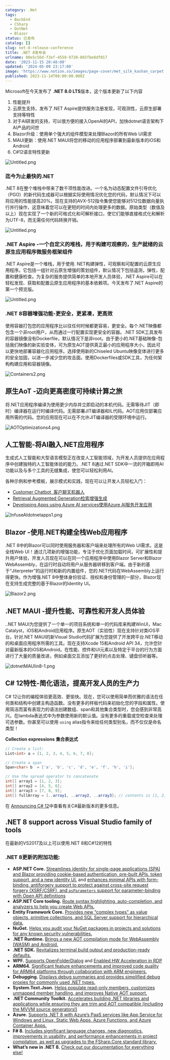 ```yaml
---
category: .Net
tags:
  - BackEnd
  - CSharp
  - DotNet
  - Blazor
status: 已发布
catalog: []
slug: net-8-release-conference
title: .NET 8发布会
urlname: 80e5c56d-f3ef-4559-9720-865fbe8df017
date: '2023-11-15 20:48:00'
updated: '2024-05-09 23:17:00'
image: 'https://www.notion.so/images/page-cover/met_silk_kashan_carpet.jpg'
published: 2023-11-14T08:00:00.000Z
---
```


Microsoft在今天发布了 **.NET 8.0 LTS**版本，这个版本更新了以下内容

1. 性能提升
2. 云原生支持，发布了.NET Aspire提供服务注册发现，可观测性，云原生部署支持等特性
3. 对于AI研发的支持，可以很方便的接入OpenAI的API，加快dotnet语言架构下AI产品的问世
4. Blazor升级：使用单个强大的组件模型来处理Blazor的所有Web UI需求
5. MAUI更新：使用.NET MAUI将您的移动的应用程序部署到最新版本的iOS和Android
6. C#12语言特性更新

![Untitled.png](https://prod-files-secure.s3.us-west-2.amazonaws.com/5d24fe63-e567-4804-86f9-9fdc62e13082/10cda029-65af-4ea7-b30e-605b2d9e6c57/Untitled.png?X-Amz-Algorithm=AWS4-HMAC-SHA256&X-Amz-Content-Sha256=UNSIGNED-PAYLOAD&X-Amz-Credential=ASIAZI2LB4665QTNUJNX%2F20250418%2Fus-west-2%2Fs3%2Faws4_request&X-Amz-Date=20250418T053951Z&X-Amz-Expires=3600&X-Amz-Security-Token=IQoJb3JpZ2luX2VjEOb%2F%2F%2F%2F%2F%2F%2F%2F%2F%2FwEaCXVzLXdlc3QtMiJIMEYCIQDA5rnG0B0DDo3%2BvV33WTCjp8YdcQaiP%2B7DMCe4EFF6HAIhALJNdL0dGKICec27hznkajwQW%2FerrD4JdubpgDpRh0AYKv8DCG4QABoMNjM3NDIzMTgzODA1IgyVlXMHqYSHUDE2aEMq3ANKMe71F89YgqkQ0BvE6t65jQOPXArtnLZiNUw5AfLzoedL17twr88t%2BCROaOgY2nr7oDIbYqtJoSnEaqj%2F2XLHeKABgTYtqHdvBOwkLySUdg8Uuqv0mCopxyrK1NIrqj%2FEnJF%2Fr7Ylj5gY%2BsFOm7UUQh98mFigpRVgOvku0CoeJEzpsGxvIfQwhMY8riUE4QOtFJtEsdPJoBeqtZAYZud3rQ%2Fyt4B0w%2B2cumy%2F1%2B6q7YW7ZIX9sIexBfxbbCR%2Be2meepNG3XDkagRoxgtJDvwi2hJCYQVeFcYKwgpzMmK1k8RrqgZTy25C74QkEWEpp98Q6%2BSkgUTLX1iRSRoChB8HbhpWxBl7HMioumo2xKhNCZe6eMYoOO%2BeflaKhmNKApm7Rs6BW9OsbYuDjcfc%2FP1RlK0D0WS6zATo0H8Ppg4KfxbPGenCly5%2Bmn8HZLisjlumaxRGDvnkAnYAdhImzT%2FNH46Qqb4TrIN4wh1x7QykVUkSJ7R6u5ugEEOtMTVOCSyCRCJu0K7LKf%2Bri%2Fl%2BqyqF3y8p0mlp7QXq69lhq1iBfRd4rl9j5qr99BGv%2BZ%2BkxIq3dSh6A5pYE%2Ft4i2c7Nuup%2FjbRp%2FCbwRVviFny%2BT%2FLY9edRLWtWm3FM191KjDPwYfABjqkAX%2BosIwEmlFQOUtdigjcydWqv%2B9PNi2jxDSA3FjAM6DTyBED7XIOrypBw66I4D2wIROCW9B9HhA9BZNBl8A6pKXjz21oZC9MPeKd%2FtpN9PpIFTMcgG1NvZPA28z3sw097Qsi%2Fx%2BGq3Eystja34U%2Bm3T1n%2F%2BSnaWnSCsrzKDbNry7DH4Cms2uxhm590Gw0aES%2BFwAqFgG4LGvWNwhIsl6wLDGxQA2&X-Amz-Signature=f93f53fe099382bf5ac4784573086d44c9a72787fea9180d2b99afeb5eed7f50&X-Amz-SignedHeaders=host&x-id=GetObject)


### **迄今为止最快的.NET**


.NET 8在整个堆栈中带来了数千项性能改进。一个名为动态配置文件引导优化（PGO）的新代码生成器可以根据实际使用情况优化您的代码，默认情况下可以将应用的性能提高20%。现在支持的AVX-512指令集使您能够对512位数据向量执行并行操作，这意味着您可以在更短的时间内处理更多的数据。原始类型（数值及以上）现在实现了一个新的可格式化和可解析接口，使它们能够直接格式化和解析为UTF-8，而无需任何代码转换开销。


![Untitled.png](https://prod-files-secure.s3.us-west-2.amazonaws.com/5d24fe63-e567-4804-86f9-9fdc62e13082/edcbf140-d619-4389-a4a6-f97c113ab9f2/Untitled.png?X-Amz-Algorithm=AWS4-HMAC-SHA256&X-Amz-Content-Sha256=UNSIGNED-PAYLOAD&X-Amz-Credential=ASIAZI2LB4665QTNUJNX%2F20250418%2Fus-west-2%2Fs3%2Faws4_request&X-Amz-Date=20250418T053951Z&X-Amz-Expires=3600&X-Amz-Security-Token=IQoJb3JpZ2luX2VjEOb%2F%2F%2F%2F%2F%2F%2F%2F%2F%2FwEaCXVzLXdlc3QtMiJIMEYCIQDA5rnG0B0DDo3%2BvV33WTCjp8YdcQaiP%2B7DMCe4EFF6HAIhALJNdL0dGKICec27hznkajwQW%2FerrD4JdubpgDpRh0AYKv8DCG4QABoMNjM3NDIzMTgzODA1IgyVlXMHqYSHUDE2aEMq3ANKMe71F89YgqkQ0BvE6t65jQOPXArtnLZiNUw5AfLzoedL17twr88t%2BCROaOgY2nr7oDIbYqtJoSnEaqj%2F2XLHeKABgTYtqHdvBOwkLySUdg8Uuqv0mCopxyrK1NIrqj%2FEnJF%2Fr7Ylj5gY%2BsFOm7UUQh98mFigpRVgOvku0CoeJEzpsGxvIfQwhMY8riUE4QOtFJtEsdPJoBeqtZAYZud3rQ%2Fyt4B0w%2B2cumy%2F1%2B6q7YW7ZIX9sIexBfxbbCR%2Be2meepNG3XDkagRoxgtJDvwi2hJCYQVeFcYKwgpzMmK1k8RrqgZTy25C74QkEWEpp98Q6%2BSkgUTLX1iRSRoChB8HbhpWxBl7HMioumo2xKhNCZe6eMYoOO%2BeflaKhmNKApm7Rs6BW9OsbYuDjcfc%2FP1RlK0D0WS6zATo0H8Ppg4KfxbPGenCly5%2Bmn8HZLisjlumaxRGDvnkAnYAdhImzT%2FNH46Qqb4TrIN4wh1x7QykVUkSJ7R6u5ugEEOtMTVOCSyCRCJu0K7LKf%2Bri%2Fl%2BqyqF3y8p0mlp7QXq69lhq1iBfRd4rl9j5qr99BGv%2BZ%2BkxIq3dSh6A5pYE%2Ft4i2c7Nuup%2FjbRp%2FCbwRVviFny%2BT%2FLY9edRLWtWm3FM191KjDPwYfABjqkAX%2BosIwEmlFQOUtdigjcydWqv%2B9PNi2jxDSA3FjAM6DTyBED7XIOrypBw66I4D2wIROCW9B9HhA9BZNBl8A6pKXjz21oZC9MPeKd%2FtpN9PpIFTMcgG1NvZPA28z3sw097Qsi%2Fx%2BGq3Eystja34U%2Bm3T1n%2F%2BSnaWnSCsrzKDbNry7DH4Cms2uxhm590Gw0aES%2BFwAqFgG4LGvWNwhIsl6wLDGxQA2&X-Amz-Signature=58b2a95ec33480c6c7ff3b2ca37e34f3b25e3375fe869ba1c27bdd23b5dfe6c5&X-Amz-SignedHeaders=host&x-id=GetObject)


### **.NET Aspire -一个自定义的堆栈，用于构建可观察的，生产就绪的云原生应用程序微服务框架组件**


.NET Aspire是一个堆栈，用于使用. NET构建弹性，可观察和可配置的云原生应用程序。它包括一组针对云原生增强的策划组件，默认情况下包括遥测，弹性，配置和健康检查。为复杂的服务提供简单的本地开发人员体验，.NET Aspire可以在轻松发现、获取和配置云原生应用程序的基本依赖项。今天发布了.NET Aspire的第一个预览版。


![Untitled.png](https://prod-files-secure.s3.us-west-2.amazonaws.com/5d24fe63-e567-4804-86f9-9fdc62e13082/ff6a34d3-ac25-412d-9204-a7263d00528f/Untitled.png?X-Amz-Algorithm=AWS4-HMAC-SHA256&X-Amz-Content-Sha256=UNSIGNED-PAYLOAD&X-Amz-Credential=ASIAZI2LB4665QTNUJNX%2F20250418%2Fus-west-2%2Fs3%2Faws4_request&X-Amz-Date=20250418T053951Z&X-Amz-Expires=3600&X-Amz-Security-Token=IQoJb3JpZ2luX2VjEOb%2F%2F%2F%2F%2F%2F%2F%2F%2F%2FwEaCXVzLXdlc3QtMiJIMEYCIQDA5rnG0B0DDo3%2BvV33WTCjp8YdcQaiP%2B7DMCe4EFF6HAIhALJNdL0dGKICec27hznkajwQW%2FerrD4JdubpgDpRh0AYKv8DCG4QABoMNjM3NDIzMTgzODA1IgyVlXMHqYSHUDE2aEMq3ANKMe71F89YgqkQ0BvE6t65jQOPXArtnLZiNUw5AfLzoedL17twr88t%2BCROaOgY2nr7oDIbYqtJoSnEaqj%2F2XLHeKABgTYtqHdvBOwkLySUdg8Uuqv0mCopxyrK1NIrqj%2FEnJF%2Fr7Ylj5gY%2BsFOm7UUQh98mFigpRVgOvku0CoeJEzpsGxvIfQwhMY8riUE4QOtFJtEsdPJoBeqtZAYZud3rQ%2Fyt4B0w%2B2cumy%2F1%2B6q7YW7ZIX9sIexBfxbbCR%2Be2meepNG3XDkagRoxgtJDvwi2hJCYQVeFcYKwgpzMmK1k8RrqgZTy25C74QkEWEpp98Q6%2BSkgUTLX1iRSRoChB8HbhpWxBl7HMioumo2xKhNCZe6eMYoOO%2BeflaKhmNKApm7Rs6BW9OsbYuDjcfc%2FP1RlK0D0WS6zATo0H8Ppg4KfxbPGenCly5%2Bmn8HZLisjlumaxRGDvnkAnYAdhImzT%2FNH46Qqb4TrIN4wh1x7QykVUkSJ7R6u5ugEEOtMTVOCSyCRCJu0K7LKf%2Bri%2Fl%2BqyqF3y8p0mlp7QXq69lhq1iBfRd4rl9j5qr99BGv%2BZ%2BkxIq3dSh6A5pYE%2Ft4i2c7Nuup%2FjbRp%2FCbwRVviFny%2BT%2FLY9edRLWtWm3FM191KjDPwYfABjqkAX%2BosIwEmlFQOUtdigjcydWqv%2B9PNi2jxDSA3FjAM6DTyBED7XIOrypBw66I4D2wIROCW9B9HhA9BZNBl8A6pKXjz21oZC9MPeKd%2FtpN9PpIFTMcgG1NvZPA28z3sw097Qsi%2Fx%2BGq3Eystja34U%2Bm3T1n%2F%2BSnaWnSCsrzKDbNry7DH4Cms2uxhm590Gw0aES%2BFwAqFgG4LGvWNwhIsl6wLDGxQA2&X-Amz-Signature=623cb3801f8540185f6d2f34363475746151d7cd7c7599f99a9befcf12dade9a&X-Amz-SignedHeaders=host&x-id=GetObject)


### **.NET 8容器增强功能-更安全，更紧凑，更高效**


使用容器打包您的应用程序比以往任何时候都更容易，更安全。每个.NET映像都包含一个非root用户，从而通过一行配置实现更安全的容器。.NET SDK工具发布的容器镜像没有Dockerfile，默认情况下是非root。由于更小的.NET基础映像-包括我们映像的新实验变体，可为原生AOT提供真正最小的应用程序大小，因此可以更快地部署容器化应用程序。选择使用新的Chiseled Ubuntu映像变体进行更多的安全加固，以进一步减少您的攻击面。使用Dockerfiles或SDK工具，为任何架构构建应用和容器镜像。


![Containers2.png](https://devblogs.microsoft.com/dotnet/wp-content/uploads/sites/10/2023/11/Containers2.png)


## 原生AoT -迈向更高密度可持续计算之旅


将.NET应用程序编译为使用更少内存并立即启动的本机代码。无需等待JIT（即时）编译器在运行时编译代码。无需部署JIT编译器和IL代码。AOT应用仅部署应用所需的代码。您的应用现在可以在不允许JIT编译器的受限环境中运行。


![AOTOptimizations4.png](https://devblogs.microsoft.com/dotnet/wp-content/uploads/sites/10/2023/11/AOTOptimizations4.png)


## 人工智能-将AI融入.NET应用程序


生成式人工智能和大型语言模型正在改变人工智能领域，为开发人员提供在应用程序中创建独特的人工智能体验的能力。.NET 8通过.NET SDK中一流的开箱即用AI功能以及与多个工具的无缝集成，使您可以轻松利用AI。


各种示例和参考模板，展示模式和实践，现在可以让开发人员轻松入门：

- [Customer Chatbot](https://github.com/dotnet/eShop)[ ](https://github.com/dotnet/eShop)[ 客户聊天机器人](https://github.com/dotnet/eShop)
- [Retrieval Augmented Generation](https://github.com/Azure-Samples/azure-search-openai-demo-csharp)[检索增强生成](https://github.com/Azure-Samples/azure-search-openai-demo-csharp)
- [Developing Apps using Azure AI services](https://devblogs.microsoft.com/dotnet/demystifying-retrieval-augmented-generation-with-dotnet/)[使用Azure AI服务开发应用](https://devblogs.microsoft.com/dotnet/demystifying-retrieval-augmented-generation-with-dotnet/)

![InfuseAIdotnetapps1.png](https://devblogs.microsoft.com/dotnet/wp-content/uploads/sites/10/2023/11/InfuseAIdotnetapps1.png)


## Blazor -使用.NET构建全栈Web应用程序


.NET 8中的Blazor可以同时使用服务器和客户端来处理所有的Web UI需求。这是全栈Web UI！通过几项新的增强功能，专注于优化页面加载时间，可扩展性和提升用户体验，开发人员现在可以在同一个应用程序中使用Blazor Server和Blazor WebAssembly，在运行时自动将用户从服务器转移到客户端。由于新的基于“Jiterpreter”的运行时和新的内置组件，您的.NET代码在WebAssembly上运行得更快。作为增强.NET 8中整体身份验证、授权和身份管理的一部分，Blazor现在支持生成完整的基于Blazor的Identity UI。


![Blazor2.png](https://devblogs.microsoft.com/dotnet/wp-content/uploads/sites/10/2023/11/Blazor2.png)


## .NET MAUI -提升性能、可靠性和开发人员体验


..NET MAUI为您提供了一个单一的项目系统和单一的代码库来构建WinUI，Mac Catalyst，iOS和Android应用程序。原生AOT（实验性）现在支持针对类iOS平台。针对.NET MAUI的新Visual Studio代码扩展为您提供了开发跨平台.NET移动的和桌面应用程序所需的工具。现在支持Xcode 15和Android API 34，允许您针对最新版本的iOS和Android。在性能、控件和UI元素以及特定于平台的行为方面进行了大量的质量改进，例如桌面交互添加了更好的点击处理、键盘侦听器等。


![dotnetMAUIin8-1.png](https://devblogs.microsoft.com/dotnet/wp-content/uploads/sites/10/2023/11/dotnetMAUIin8-1.png)


## C# 12特性-简化语法，提高开发人员的生产力


C# 12让你的编程体验更高效、更愉快。现在，您可以使用简单而优雅的语法在任何类和结构中创建主构造函数。没有更多的样板代码来初始化您的字段和属性。使用简洁而富有表现力的语法创建数组、span和其他集合类型时，您会感到非常高兴。在lambda表达式中为参数使用新的默认值。没有更多的重载或空检查来处理可选参数。你甚至可以使用 `using` alias指令来给任何类型别名，而不仅仅是命名类型！


**Collection expressions** **集合表达式**


```c#
// Create a list:
List<int> a = [1, 2, 3, 4, 5, 6, 7, 8];

// Create a span
Span<char> b  = ['a', 'b', 'c', 'd', 'e', 'f', 'h', 'i'];

// Use the spread operator to concatenate
int[] array1 = [1, 2, 3];
int[] array2 = [4, 5, 6];
int[] array3 = [7, 8, 9];
int[] fullArray = [..array1, ..array2, ..array3]; // contents is [1, 2, 3, 4, 5, 6, 7, 8, 9]
```


在 [Announcing C# 12](https://devblogs.microsoft.com/dotnet/announcing-csharp-12)中查看有关C#最新版本的更多信息。


## .NET 8 support across Visual Studio family of tools


在最新的VS2017及以上可以使用.NET 8和C#12的特性


### .NET 8更新的附加功能:

- **ASP.NET Core.** [Streamlines identity for single-page applications (SPA) and Blazor providing cookie-based authentication, pre-built APIs, token support, and a new identity UI.](https://devblogs.microsoft.com/dotnet/whats-new-with-identity-in-dotnet-8/) and [enhances minimal APIs with form-binding, antiforgery support to protect against cross-site request forgery (XSRF/CSRF), and ](https://learn.microsoft.com/aspnet/core/release-notes/aspnetcore-8.0#minimal-apis)[`asParameters`](https://learn.microsoft.com/aspnet/core/release-notes/aspnetcore-8.0#minimal-apis)[ support for parameter-binding with Open API definitions](https://learn.microsoft.com/aspnet/core/release-notes/aspnetcore-8.0#minimal-apis)
- **ASP.NET Core tooling.** [Route syntax highlighting, auto-completion, and analyzers to help you create Web APIs.](https://devblogs.microsoft.com/dotnet/aspnet-core-route-tooling-dotnet-8/)
- **Entity Framework Core.** [Provides new “complex types” as value objects, primitive collections, and SQL Server support for hierarchical data.](https://devblogs.microsoft.com/dotnet/announcing-ef8-rc2/)
- **NuGet.** [Helps you audit your NuGet packages in projects and solutions for any known security vulnerabilities.](https://learn.microsoft.com/nuget/concepts/auditing-packages)
- **.NET Runtime.** [Brings a new AOT compilation mode for WebAssembly (WASM) and Android.](https://devblogs.microsoft.com/dotnet/announcing-dotnet-8-rc1/#androidstripilafteraot-mode-on-android)
- **.NET SDK.** [Revitalizes terminal build output and production-ready defaults.](https://learn.microsoft.com/dotnet/core/whats-new/dotnet-8#net-sdk)
- **WPF.** [Supports OpenFolderDialog](https://devblogs.microsoft.com/dotnet/wpf-file-dialog-improvements-in-dotnet-8/) and [Enabled HW Acceleration in RDP](https://devblogs.microsoft.com/dotnet/announcing-dotnet-8-rc1/#wpf-hardware-acceleration-in-rdp)
- **ARM64.** [Significant feature enhancements and improved code quality for ARM64 platforms through collaboration with ARM engineers.](https://devblogs.microsoft.com/dotnet/this-arm64-performance-in-dotnet-8/)
- **Debugging.** [Displays debug summaries and provides simplified debug proxies for commonly used .NET types.](https://devblogs.microsoft.com/dotnet/debugging-enhancements-in-dotnet-8/)
- **System.Text.Json.** [Helps populate read-only members, customizes unmapped member handling, and improves Native AOT support.](https://devblogs.microsoft.com/dotnet/system-text-json-in-dotnet-8/)
- **.NET Community Toolkit.** [Accelerates building .NET libraries and applications while ensuring they are trim and AOT compatible (including the MVVM source generators!)](https://devblogs.microsoft.com/dotnet/announcing-the-dotnet-community-toolkit-821/)
- **Azure.** [Supports .NET 8 with Azure’s PaaS services like App Service for Windows and Linux, Static Web Apps, Azure Functions, and Azure Container Apps.](https://aka.ms/appservice-dotnet8)
- **F# 8.** [Includes significant language changes, new diagnostics, improvements in usability, and performance enhancements in project compilation, as well as upgrades to the FSharp.Core standard library.](https://devblogs.microsoft.com/dotnet/announcing-fsharp-8/)
- **What’s new in .NET 8.** [Check out our documentation for everything else!](https://learn.microsoft.com/dotnet/core/whats-new/dotnet-8)
